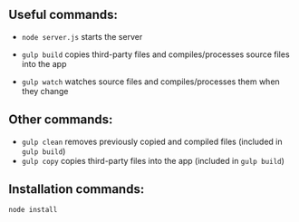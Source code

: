 ## Useful commands:

* `node server.js` starts the server

* `gulp build` copies third-party files and compiles/processes source files into the app
* `gulp watch` watches source files and compiles/processes them when they change

## Other commands:

* `gulp clean` removes previously copied and compiled files (included in `gulp build`)
* `gulp copy` copies third-party files into the app (included in `gulp build`)

## Installation commands:

`node install`
